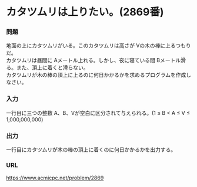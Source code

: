 # カタツムリは上りたい。\(2869番\)

### 問題

地面の上にカタツムリがいる。このカタツムリは高さが Vの木の棒に上るつもりだ。   
カタツムリは昼間に Aメートル上れる。しかし、夜に寝ている間 Bメートル滑る。また、頂上に着くと滑らない。   
カタツムリが木の棒の頂上に上るのに何日かかるかを求めるプログラムを作成しなさい。

     
### 入力

一行目に三つの整数 A、B、Vが空白に区分されて与えられる。\(1 ≤ B < A ≤ V ≤ 1,000,000,000\)


### 出力

一行目にカタツムリが木の棒の頂上に着くのに何日かかるかを出力する。


### URL

https://www.acmicpc.net/problem/2869
